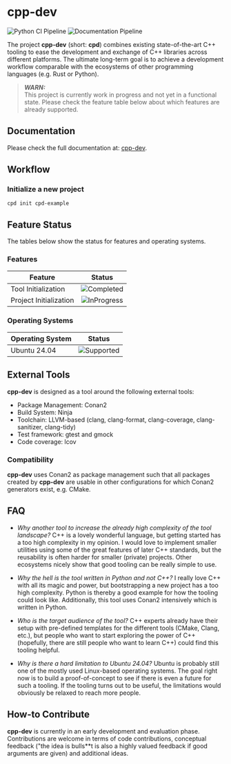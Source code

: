 # cpp-dev

![Python CI Pipeline](https://github.com/amhellmund/cpp-dev/actions/workflows/python.yml/badge.svg)
![Documentation Pipeline](https://github.com/amhellmund/cpp-dev/actions/workflows/documentation.yml/badge.svg)

The project **cpp-dev** (short: **cpd**) combines existing state-of-the-art C++ tooling
to ease the development and exchange of C++ libraries across different platforms.
The ultimate long-term goal is to achieve a development workflow comparable with the
ecosystems of other programming languages (e.g. Rust or Python).

> **_WARN:_**  
> This project is currently work in progress and not yet in a functional state.
> Please check the feature table below about which features are already supported.


## Documentation

Please check the full documentation at: [cpp-dev](https://amhellmund.github.io/cpp-dev/).


## Workflow

### Initialize a new project
```console
cpd init cpd-example
```

## Feature Status

The tables below show the status for features and operating systems.


### Features

| Feature                |                             Status                             |
| ---------------------- | :------------------------------------------------------------: |
| Tool Initialization    |  ![Completed](https://img.shields.io/badge/completed-027148)   |
| Project Initialization | ![InProgress](https://img.shields.io/badge/in_progress-00008B) |


### Operating Systems

| Operating System |                           Status                            |
| ---------------- | :---------------------------------------------------------: |
| Ubuntu 24.04     | ![Supported](https://img.shields.io/badge/supported-027148) |
    

## External Tools

**cpp-dev** is designed as a tool around the following external tools:

- Package Management: Conan2
- Build System: Ninja
- Toolchain: LLVM-based (clang, clang-format, clang-coverage, clang-sanitizer, clang-tidy)
- Test framework: gtest and gmock
- Code coverage: lcov


### Compatibility

**cpp-dev** uses Conan2 as package management such that all packages created by **cpp-dev** are usable in other configurations for which Conan2 generators exist, e.g. CMake.


## FAQ

* *Why another tool to increase the already high complexity of the tool landscape?*
  C++ is a lovely wonderful language, but getting started has a too high complexity in my opinion.
  I would love to implement smaller utilities using some of the great features of later C++ standards, but the reusability is often harder for smaller (private) projects.
  Other ecosystems nicely show that good tooling can be really simple to use.
  
* *Why the hell is the tool written in Python and not C++?*
  I really love C++ with all its magic and power, but bootstrapping a new project has a too high complexity.
  Python is thereby a good example for how the tooling could look like.
  Additionally, this tool uses Conan2 intensively which is written in Python.

* *Who is the target audience of the tool?*
  C++ experts already have their setup with pre-defined templates for the different tools (CMake, Clang, etc.), but people who want to start exploring the power of C++ (hopefully, there are still people who want to learn C++) could find this tooling helpful.

* *Why is there a hard limitation to Ubuntu 24.04?*
  Ubuntu is probably still one of the mostly used Linux-based operating systems.
  The goal right now is to build a proof-of-concept to see if there is even a future for such a tooling.
  If the tooling turns out to be useful, the limitations would obviously be relaxed to reach more people.


## How-to Contribute

**cpp-dev** is currently in an early development and evaluation phase.
Contributions are welcome in terms of code contributions, conceptual feedback ("the idea is bulls**t is also a highly valued feedback if good arguments are given) and additional ideas.